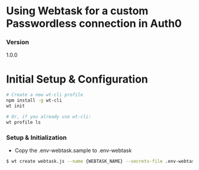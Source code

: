 # Using Webtask for a custom Passwordless connection in Auth0


### Version
1.0.0


# Initial Setup & Configuration
```bash
# Create a new wt-cli profile
npm install -g wt-cli
wt init

# Or, if you already use wt-cli:
wt profile ls
```


### Setup & Initialization

- Copy the .env-webtask.sample to .env-webtask


```sh
$ wt create webtask.js --name {WEBTASK_NAME} --secrets-file .env-webtask --profile {WEBTASK_PROFILE}
```
